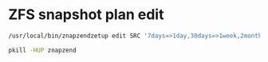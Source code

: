 # ZFS snapshot plan edit
```bash
/usr/local/bin/znapzendzetup edit SRC '7days=>1day,30days=>1week,2month=>30days' mariodatapool/home DST:a '7days=>1day,30days=>1week,6months=>30days' root@10.10.0.4:datapool/backup_mario

pkill -HUP znapzend
```
